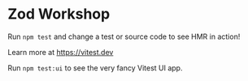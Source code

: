 # Zod Workshop

Run `npm test` and change a test or source code to see HMR in action!

Learn more at https://vitest.dev

Run `npm test:ui` to see the very fancy Vitest UI app.
